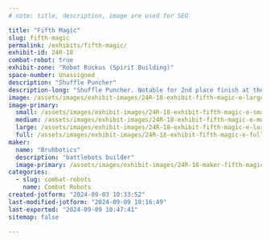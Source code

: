 ```yaml
---
# note: title, description, image are used for SEO

title: "Fifth Magic"
slug: fifth-magic
permalink: /exhibits/fifth-magic/
exhibit-id: 24R-18
combat-robot: true
exhibit-zone: "Robot Ruckus (Spirit Building)"
space-number: Unassigned
description: "Shuffle Puncher"
description-long: "Shuffle Puncher. Notable for 2nd place finish at the st. lucie fair"
image: /assets/images/exhibit-images/24R-18-exhibit-fifth-magic-e-large.jpg
image-primary: 
  small: /assets/images/exhibit-images/24R-18-exhibit-fifth-magic-e-small.jpg
  medium: /assets/images/exhibit-images/24R-18-exhibit-fifth-magic-e-medium.jpg
  large: /assets/images/exhibit-images/24R-18-exhibit-fifth-magic-e-large.jpg
  full: /assets/images/exhibit-images/24R-18-exhibit-fifth-magic-e-full.jpg
maker: 
  name: "Bruhbotics"
  description: "battlebots builder"
  image-primary: /assets/images/exhibit-images/24R-18-maker-fifth-magic-screenshot-2024-09-03-103137-medium.png
categories: 
  - slug: combat-robots
    name: Combat Robots
created-jotform: "2024-09-03 10:33:52"
last-modified-jotform: "2024-09-09 10:16:49"
last-exported: "2024-09-09 10:47:41"
sitemap: false

---
```

